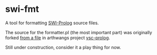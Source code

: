 # swi-fmt

A tool for formatting [SWI-Prolog](http://www.swi-prolog.org) source files. 

The source for the formatter.pl (the most important part) was originally forked [from a file](https://github.com/arthwang/vsc-prolog/blob/master/out/src/features/formatter_swi.pl)
in arthwangs project [vsc-prolog](https://github.com/arthwang/vsc-prolog).

Still under construction, consider it a play thing for now.
